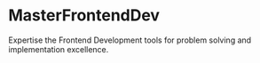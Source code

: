 # MasterFrontendDev
Expertise the Frontend Development tools for problem solving and implementation excellence.
